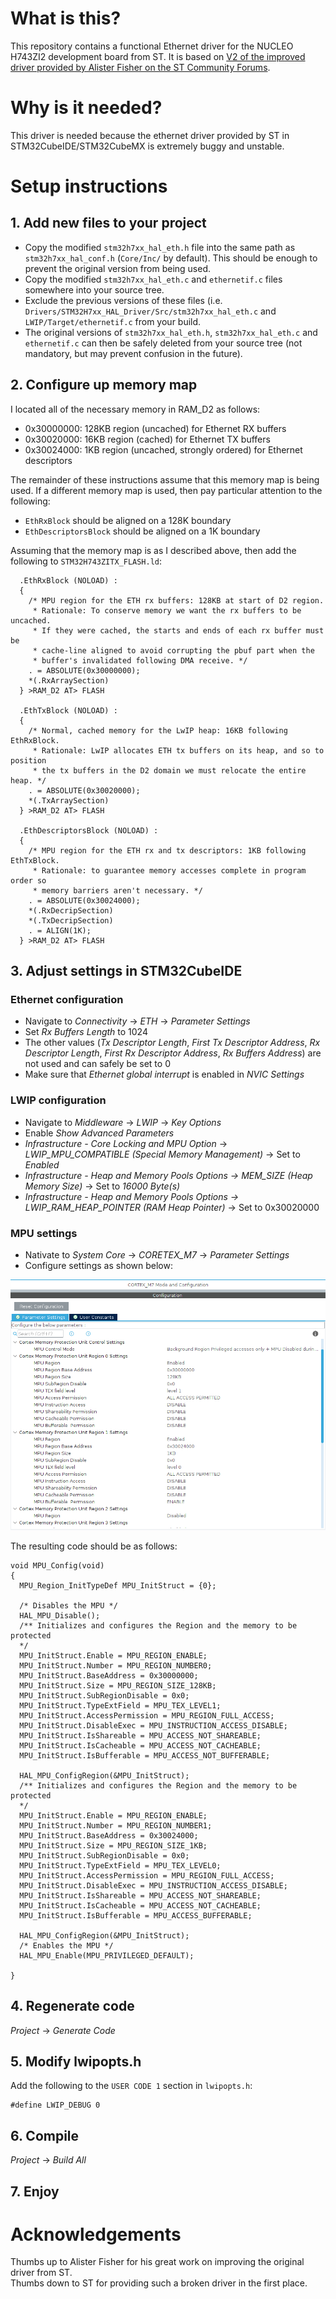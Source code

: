 # What is this?

This repository contains a functional Ethernet driver for the NUCLEO H743ZI2 development board from ST.  It is based on [V2 of the improved driver provided by Alister Fisher on the ST Community Forums](https://community.st.com/s/question/0D50X0000C6eNNSSQ2/bug-fixes-stm32h7-ethernet).

# Why is it needed?

This driver is needed because the ethernet driver provided by ST in STM32CubeIDE/STM32CubeMX is extremely buggy and unstable.

# Setup instructions

## 1. Add new files to your project

* Copy the modified `stm32h7xx_hal_eth.h` file into the same path as `stm32h7xx_hal_conf.h` (`Core/Inc/` by default).  This should be enough to prevent the original version from being used.
* Copy the modified `stm32h7xx_hal_eth.c` and `ethernetif.c` files somewhere into your source tree.
* Exclude the previous versions of these files (i.e. `Drivers/STM32H7xx_HAL_Driver/Src/stm32h7xx_hal_eth.c` and `LWIP/Target/ethernetif.c` from your build.
* The original versions of `stm32h7xx_hal_eth.h`, `stm32h7xx_hal_eth.c` and `ethernetif.c` can then be safely deleted from your source tree (not mandatory, but may prevent confusion in the future).

## 2. Configure up memory map

I located all of the necessary memory in RAM_D2 as follows:

* 0x30000000: 128KB region (uncached) for Ethernet RX buffers
* 0x30020000: 16KB region (cached) for Ethernet TX buffers
* 0x30024000: 1KB region (uncached, strongly ordered) for Ethernet descriptors

The remainder of these instructions assume that this memory map is being used.  If a different memory map is used, then pay particular attention to the following:

* `EthRxBlock` should be aligned on a 128K boundary
* `EthDescriptorsBlock` should be aligned on a 1K boundary

Assuming that the memory map is as I described above, then add the following to `STM32H743ZITX_FLASH.ld`:

```
  .EthRxBlock (NOLOAD) :
  {
    /* MPU region for the ETH rx buffers: 128KB at start of D2 region.
     * Rationale: To conserve memory we want the rx buffers to be uncached.
     * If they were cached, the starts and ends of each rx buffer must be
     * cache-line aligned to avoid corrupting the pbuf part when the
     * buffer's invalidated following DMA receive. */
    . = ABSOLUTE(0x30000000);
    *(.RxArraySection)
  } >RAM_D2 AT> FLASH

  .EthTxBlock (NOLOAD) :
  {
    /* Normal, cached memory for the LwIP heap: 16KB following EthRxBlock.
     * Rationale: LwIP allocates ETH tx buffers on its heap, and so to position
     * the tx buffers in the D2 domain we must relocate the entire heap. */
    . = ABSOLUTE(0x30020000);
    *(.TxArraySection)
  } >RAM_D2 AT> FLASH

  .EthDescriptorsBlock (NOLOAD) :
  {
    /* MPU region for the ETH rx and tx descriptors: 1KB following EthTxBlock.
     * Rationale: to guarantee memory accesses complete in program order so
     * memory barriers aren't necessary. */
    . = ABSOLUTE(0x30024000);
    *(.RxDecripSection)
    *(.TxDecripSection)
    . = ALIGN(1K);
  } >RAM_D2 AT> FLASH
```

## 3. Adjust settings in STM32CubeIDE

### Ethernet configuration

* Navigate to *Connectivity* -> *ETH* -> *Parameter Settings*
* Set *Rx Buffers Length* to 1024
* The other values (*Tx Descriptor Length*, *First Tx Descriptor Address*, *Rx Descriptor Length*, *First Rx Descriptor Address*, *Rx Buffers Address*) are not used and can safely be set to 0
* Make sure that *Ethernet global interrupt* is enabled in *NVIC Settings*

### LWIP configuration

* Navigate to *Middleware* -> *LWIP* -> *Key Options*
* Enable *Show Advanced Parameters*
* *Infrastructure - Core Locking and MPU Option* -> *LWIP_MPU_COMPATIBLE (Special Memory Management)* -> Set to *Enabled*
* *Infrastructure - Heap and Memory Pools Options -> MEM_SIZE (Heap Memory Size)* -> Set to *16000 Byte(s)*
* *Infrastructure - Heap and Memory Pools Options -> LWIP_RAM_HEAP_POINTER (RAM Heap Pointer)* -> Set to 0x30020000

### MPU settings

* Nativate to *System Core* -> *CORETEX_M7* -> *Parameter Settings*
* Configure settings as shown below:

![MPU Configuration](screenshots/mpu_config.png?raw=true "MPU Configuration")

The resulting code should be as follows:

```
void MPU_Config(void)
{
  MPU_Region_InitTypeDef MPU_InitStruct = {0};

  /* Disables the MPU */
  HAL_MPU_Disable();
  /** Initializes and configures the Region and the memory to be protected
  */
  MPU_InitStruct.Enable = MPU_REGION_ENABLE;
  MPU_InitStruct.Number = MPU_REGION_NUMBER0;
  MPU_InitStruct.BaseAddress = 0x30000000;
  MPU_InitStruct.Size = MPU_REGION_SIZE_128KB;
  MPU_InitStruct.SubRegionDisable = 0x0;
  MPU_InitStruct.TypeExtField = MPU_TEX_LEVEL1;
  MPU_InitStruct.AccessPermission = MPU_REGION_FULL_ACCESS;
  MPU_InitStruct.DisableExec = MPU_INSTRUCTION_ACCESS_DISABLE;
  MPU_InitStruct.IsShareable = MPU_ACCESS_NOT_SHAREABLE;
  MPU_InitStruct.IsCacheable = MPU_ACCESS_NOT_CACHEABLE;
  MPU_InitStruct.IsBufferable = MPU_ACCESS_NOT_BUFFERABLE;

  HAL_MPU_ConfigRegion(&MPU_InitStruct);
  /** Initializes and configures the Region and the memory to be protected
  */
  MPU_InitStruct.Enable = MPU_REGION_ENABLE;
  MPU_InitStruct.Number = MPU_REGION_NUMBER1;
  MPU_InitStruct.BaseAddress = 0x30024000;
  MPU_InitStruct.Size = MPU_REGION_SIZE_1KB;
  MPU_InitStruct.SubRegionDisable = 0x0;
  MPU_InitStruct.TypeExtField = MPU_TEX_LEVEL0;
  MPU_InitStruct.AccessPermission = MPU_REGION_FULL_ACCESS;
  MPU_InitStruct.DisableExec = MPU_INSTRUCTION_ACCESS_DISABLE;
  MPU_InitStruct.IsShareable = MPU_ACCESS_NOT_SHAREABLE;
  MPU_InitStruct.IsCacheable = MPU_ACCESS_NOT_CACHEABLE;
  MPU_InitStruct.IsBufferable = MPU_ACCESS_BUFFERABLE;

  HAL_MPU_ConfigRegion(&MPU_InitStruct);
  /* Enables the MPU */
  HAL_MPU_Enable(MPU_PRIVILEGED_DEFAULT);

}
```

## 4. Regenerate code

*Project* -> *Generate Code*

## 5. Modify lwipopts.h

Add the following to the `USER CODE 1` section in `lwipopts.h`:

```
#define LWIP_DEBUG 0
```

## 6. Compile

*Project* -> *Build All*

## 7. Enjoy

# Acknowledgements
Thumbs up to Alister Fisher for his great work on improving the original driver from ST.  
Thumbs down to ST for providing such a broken driver in the first place.

